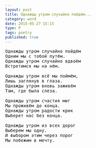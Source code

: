 ```yaml
---
layout: post
title: Однажды утром случайно пойдём...
category: word
date: 2015-05-27 15:15
type: P
tags: poetry
published: true
---
```


<pre>
Однажды утром случайно пойдём
Одним мы с тобой путём.
Однажды утром случайно вдвоём
Встретимся мы на нём.

Однажды утром всё мы поймём,
Лишь заглянув в глаза.
Однажды утром вновь заживём
Там, где была слеза.

Однажды утром счастия миг
Мы проживём до конца.
Однажды утром радости крик
Выберет нас без конца.

Однажды утром из всех дорог
Выберем мы одну.
И выбором этим через порог
Мы побежим в мечту.
</pre>
